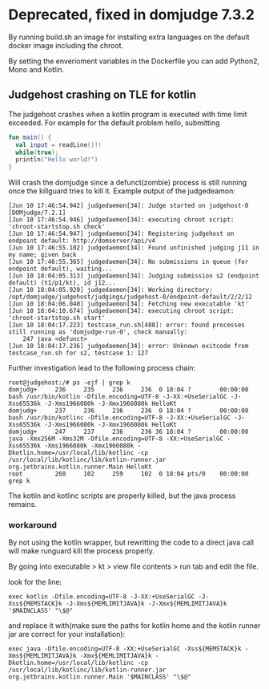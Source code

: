 # Deprecated, fixed in domjudge 7.3.2

By running build.sh an image for installing extra languages on the default docker image including the chroot. 

By setting the enverioment variables in the Dockerfile you can add Python2, Mono and Kotlin.

## Judgehost crashing on TLE for kotlin

The judgehost crashes when a  kotlin program is executed with time limit exceeded. For example for the default problem hello, submitting

```kotlin
fun main() {
  val input = readLine()!!
  while(true);
  println("Hello world!")
}
```
Will crash the domjudge since a defunct(zombie) process is still running once the killguard tries to kill it. Example output of the judgedeamon:
```log
[Jun 10 17:46:54.942] judgedaemon[34]: Judge started on judgehost-0 [DOMjudge/7.2.1]
[Jun 10 17:46:54.946] judgedaemon[34]: executing chroot script: 'chroot-startstop.sh check'
[Jun 10 17:46:54.947] judgedaemon[34]: Registering judgehost on endpoint default: http://domserver/api/v4
[Jun 10 17:46:55.102] judgedaemon[34]: Found unfinished judging j11 in my name; given back
[Jun 10 17:46:55.365] judgedaemon[34]: No submissions in queue (for endpoint default), waiting...
[Jun 10 18:04:05.313] judgedaemon[34]: Judging submission s2 (endpoint default) (t1/p1/kt), id j12...
[Jun 10 18:04:05.920] judgedaemon[34]: Working directory: /opt/domjudge/judgehost/judgings/judgehost-0/endpoint-default/2/2/12
[Jun 10 18:04:06.040] judgedaemon[34]: Fetching new executable 'kt'
[Jun 10 18:04:10.674] judgedaemon[34]: executing chroot script: 'chroot-startstop.sh start'
[Jun 10 18:04:17.223] testcase_run.sh[488]: error: found processes still running as 'domjudge-run-0', check manually:
    247 java <defunct>
[Jun 10 18:04:17.236] judgedaemon[34]: error: Unknown exitcode from testcase_run.sh for s2, testcase 1: 127
```

Further investigation lead to the following process chain:
```log
root@judgehost:/# ps -ejf | grep k
domjudg+     236     235     236     236  0 18:04 ?        00:00:00 bash /usr/bin/kotlin -Dfile.encoding=UTF-8 -J-XX:+UseSerialGC -J-Xss65536k -J-Xms1966080k -J-Xmx1966080k HelloKt
domjudg+     237     236     236     236  0 18:04 ?        00:00:00 bash /usr/bin/kotlinc -Dfile.encoding=UTF-8 -J-XX:+UseSerialGC -J-Xss65536k -J-Xms1966080k -J-Xmx1966080k HelloKt
domjudg+     247     237     236     236 36 18:04 ?        00:00:00 java -Xmx256M -Xms32M -Dfile.encoding=UTF-8 -XX:+UseSerialGC -Xss65536k -Xms1966080k -Xmx1966080k -Dkotlin.home=/usr/local/lib/kotlinc -cp /usr/local/lib/kotlinc/lib/kotlin-runner.jar org.jetbrains.kotlin.runner.Main HelloKt
root         260     102     259     102  0 18:04 pts/0    00:00:00 grep k
```

The kotlin and kotlinc scripts are properly killed, but the java process remains. 

### workaround
By not using the kotlin wrapper, but rewritting the code to a direct java call will make runguard kill the process properly.

By going into executable > kt > view file contents > run tab and edit the file.

look for the line:
```shell script
exec kotlin -Dfile.encoding=UTF-8 -J-XX:+UseSerialGC -J-Xss${MEMSTACK}k -J-Xms${MEMLIMITJAVA}k -J-Xmx${MEMLIMITJAVA}k '$MAINCLASS' "\$@"
```

and replace it with(make sure the paths for kotlin home and the kotlin runner jar are correct for your installation):
```shell script
exec java -Dfile.encoding=UTF-8 -XX:+UseSerialGC -Xss${MEMSTACK}k -Xms${MEMLIMITJAVA}k -Xmx${MEMLIMITJAVA}k -Dkotlin.home=/usr/local/lib/kotlinc -cp /usr/local/lib/kotlinc/lib/kotlin-runner.jar org.jetbrains.kotlin.runner.Main '$MAINCLASS' "\$@"
```

